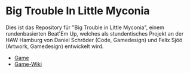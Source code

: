 # Big Trouble In Little Myconia

Dies ist das Repository für "Big Trouble in Little Myconia", einem rundenbasierten Beat'Em Up, welches als stundentisches Projekt an der HAW Hamburg von Daniel Schröder (Code, Gamedesign) und Felix Sjöö (Artwork, Gamedesign) entwickelt wird.

- [Game](https://danksch.github.io/BigTroubleInLittleMyconia)
- [Game-Wiki](https://github.com/danksch/BigTroubleInLittleMyconia/wiki)
